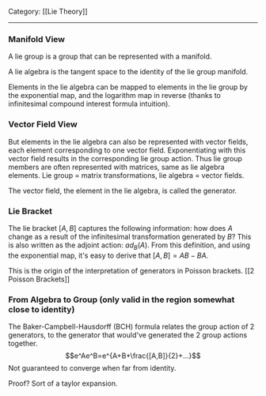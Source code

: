 Category: [[Lie Theory]] 
___
### Manifold View
A lie group is a group that can be represented with a manifold. 

A lie algebra is the tangent space to the identity of the lie group manifold. 

Elements in the lie algebra can be mapped to elements in the lie group by the exponential map, and the logarithm map in reverse (thanks to infinitesimal compound interest formula intuition). 
### Vector Field View
But elements in the lie algebra can also be represented with vector fields, each element corresponding to one vector field. Exponentiating with this vector field results in the corresponding lie group action. Thus lie group members are often represented with matrices, same as lie algebra elements. Lie group = matrix transformations, lie algebra = vector fields. 

The vector field, the element in the lie algebra, is called the generator. 
### Lie Bracket
The lie bracket $[A, B]$ captures the following information: how does $A$ change as a result of the infinitesimal transformation generated by $B$? This is also written as the adjoint action: $ad_B(A)$. From this definition, and using the exponential map, it's easy to derive that $[A, B]=AB-BA$. 

This is the origin of the interpretation of generators in Poisson brackets. [[2 Poisson Brackets]]
### From Algebra to Group (only valid in the region somewhat close to identity)
The Baker-Campbell-Hausdorff (BCH) formula relates the group action of 2 generators, to the generator that would've generated the 2 group actions together. 
$$e^Ae^B=e^{A+B+\frac{[A,B]}{2}+...}$$
Not guaranteed to converge when far from identity. 

Proof? Sort of a taylor expansion. 
